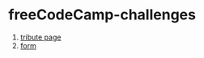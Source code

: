 # freeCodeCamp-challenges

1. [tribute page](responsive-web/01-tribute)
2. [form](responsive-web/02-form)

